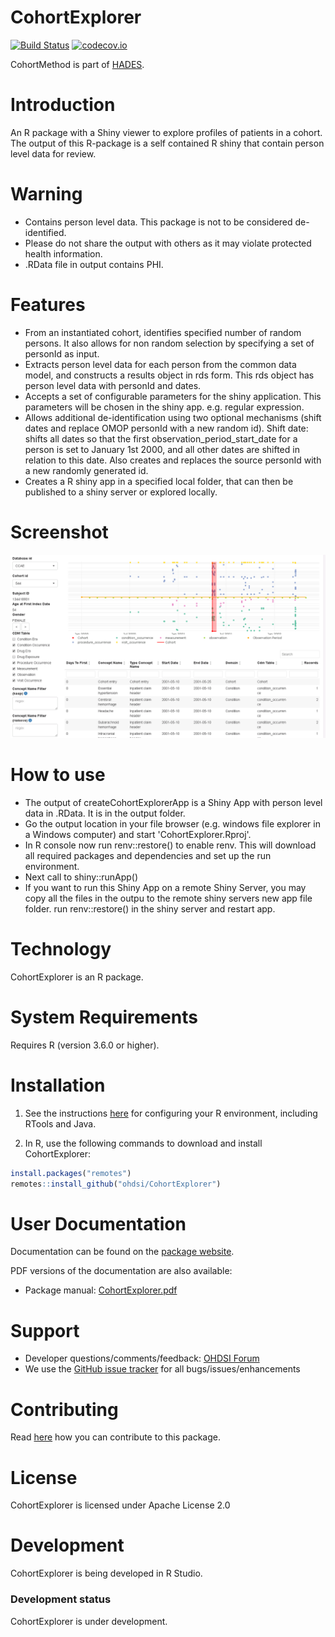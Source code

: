 CohortExplorer
==============

[![Build Status](https://github.com/OHDSI/CohortExplorer/workflows/R-CMD-check/badge.svg)](https://github.com/OHDSI/CohortExplorer/actions?query=workflow%3AR-CMD-check)
[![codecov.io](https://codecov.io/github/OHDSI/CohortExplorer/coverage.svg?branch=main)](https://codecov.io/github/OHDSI/CohortExplorer?branch=main)

CohortMethod is part of [HADES](https://ohdsi.github.io/Hades).

Introduction
============

An R package with a Shiny viewer to explore profiles of patients in a cohort. The output of this R-package is a self contained R shiny that contain person level data for review. 

Warning
=======

- Contains person level data. This package is not to be considered de-identified.
- Please do not share the output with others as it may violate protected health information.
- .RData file in output contains PHI.

Features
========

- From an instantiated cohort, identifies specified number of random persons. It also allows for non random selection by specifying a set of personId as input.
- Extracts person level data for each person from the common data model, and constructs a results object in rds form. This rds object has person level data with personId and dates.
- Accepts a set of configurable parameters for the shiny application. This parameters will be chosen in the shiny app. e.g. regular expression.
- Allows additional de-identification using two optional mechanisms (shift dates and replace OMOP personId with a new random id). Shift date: shifts all dates so that the first observation_period_start_date for a person is set to January 1st 2000, and all other dates are shifted in relation to this date. Also creates and replaces the source personId with a new randomly generated id.
- Creates a R shiny app in a specified local folder, that can then be published to a shiny server or explored locally.

Screenshot
==========

![CohortExplorer Shiny app screenshot](https://github.com/OHDSI/CohortExplorer/raw/main/extras/Screenshot.png "CohortExplorer Shiny app")

How to use
==========

- The output of createCohortExplorerApp is a Shiny App with person level data in .RData. It is in the output folder.
- Go the output location in your file browser (e.g. windows file explorer in a Windows computer) and start 'CohortExplorer.Rproj'.
- In R console now run renv::restore() to enable renv. This will download all required packages and dependencies and set up the run environment. 
- Next call to shiny::runApp() 
- If you want to run this Shiny App on a remote Shiny Server, you may copy all the files in the outpu to the remote shiny servers new app file folder. run renv::restore() in the shiny server and restart app.

Technology
==========
CohortExplorer is an R package.

System Requirements
===================
Requires R (version 3.6.0 or higher). 

Installation
=============
1. See the instructions [here](https://ohdsi.github.io/Hades/rSetup.html) for configuring your R environment, including RTools and Java.

2. In R, use the following commands to download and install CohortExplorer:

  ```r
  install.packages("remotes")
  remotes::install_github("ohdsi/CohortExplorer")
  ```

User Documentation
==================
Documentation can be found on the [package website](https://ohdsi.github.io/CohortExplorer).

PDF versions of the documentation are also available:
* Package manual: [CohortExplorer.pdf](https://raw.githubusercontent.com/OHDSI/CohortExplorer/main/extras/CohortExplorer.pdf)

Support
=======
* Developer questions/comments/feedback: <a href="http://forums.ohdsi.org/c/developers">OHDSI Forum</a>
* We use the <a href="https://github.com/OHDSI/CohortExplorer/issues">GitHub issue tracker</a> for all bugs/issues/enhancements

Contributing
============
Read [here](https://ohdsi.github.io/Hades/contribute.html) how you can contribute to this package.

License
=======
CohortExplorer is licensed under Apache License 2.0

Development
===========
CohortExplorer is being developed in R Studio.

### Development status

CohortExplorer is under development.
